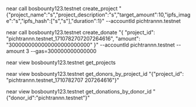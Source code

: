 near call bosbounty123.testnet create_project "{\"project_name\":\"s\",\"project_description\":\"s\",\"target_amount\":10,\"ipfs_image\":\"s\",\"ipfs_hash\":[\"s\",\"s\"],\"duration\":1}" --accountId pichtrannn.testnet


near call bosbounty123.testnet create_donate "{ \"project_id\": \"pichtrannn.testnet_1710782707207264616\", \"amount\": \"3000000000000000000000000\" }" --accountId pichtrannn.testnet --amount 3 --gas=300000000000000


near view bosbounty123.testnet get_projects


near view bosbounty123.testnet get_donors_by_project_id "{\"project_id\": \"pichtrannn.testnet_1710782707
207264616\"}"

near view bosbounty123.testnet get_donations_by_donor_id "{\"donor_id\":\"pichtrannn.testnet\"}"

